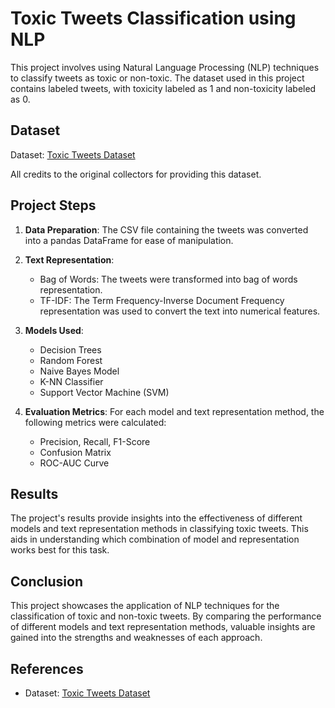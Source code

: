 # Toxic Tweets Classification using NLP

This project involves using Natural Language Processing (NLP) techniques to classify tweets as toxic or non-toxic. The dataset used in this project contains labeled tweets, with toxicity labeled as 1 and non-toxicity labeled as 0.

## Dataset

Dataset: [Toxic Tweets Dataset](https://www.kaggle.com/datasets/ashwiniyer176/toxic-tweets-dataset)

All credits to the original collectors for providing this dataset.

## Project Steps

1. **Data Preparation**: The CSV file containing the tweets was converted into a pandas DataFrame for ease of manipulation.

2. **Text Representation**:
   - Bag of Words: The tweets were transformed into bag of words representation.
   - TF-IDF: The Term Frequency-Inverse Document Frequency representation was used to convert the text into numerical features.

3. **Models Used**:
   - Decision Trees
   - Random Forest
   - Naive Bayes Model
   - K-NN Classifier
   - Support Vector Machine (SVM)

4. **Evaluation Metrics**:
   For each model and text representation method, the following metrics were calculated:
   - Precision, Recall, F1-Score
   - Confusion Matrix
   - ROC-AUC Curve

## Results

The project's results provide insights into the effectiveness of different models and text representation methods in classifying toxic tweets. This aids in understanding which combination of model and representation works best for this task.



## Conclusion

This project showcases the application of NLP techniques for the classification of toxic and non-toxic tweets. By comparing the performance of different models and text representation methods, valuable insights are gained into the strengths and weaknesses of each approach.

## References

- Dataset: [Toxic Tweets Dataset](https://www.kaggle.com/datasets/ashwiniyer176/toxic-tweets-dataset)

